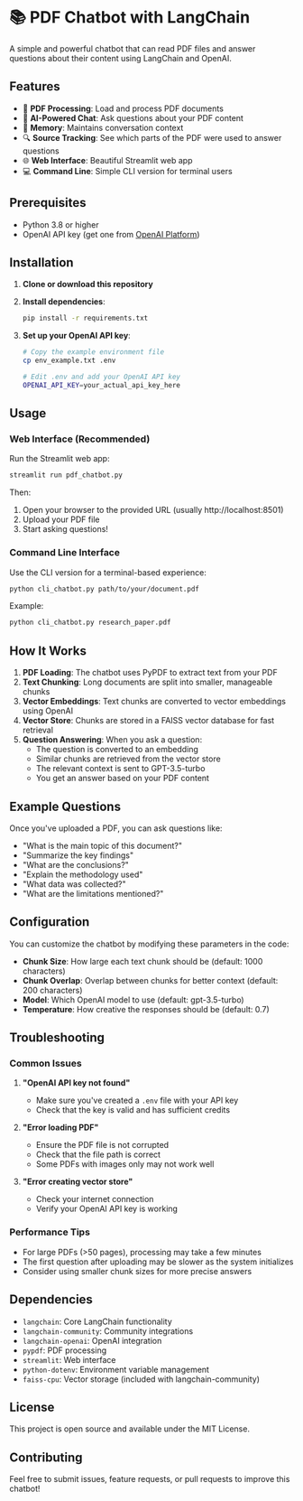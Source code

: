 # 📚 PDF Chatbot with LangChain

A simple and powerful chatbot that can read PDF files and answer questions about their content using LangChain and OpenAI.

## Features

- 📄 **PDF Processing**: Load and process PDF documents
- 🤖 **AI-Powered Chat**: Ask questions about your PDF content
- 💾 **Memory**: Maintains conversation context
- 🔍 **Source Tracking**: See which parts of the PDF were used to answer questions
- 🌐 **Web Interface**: Beautiful Streamlit web app
- 💻 **Command Line**: Simple CLI version for terminal users

## Prerequisites

- Python 3.8 or higher
- OpenAI API key (get one from [OpenAI Platform](https://platform.openai.com/api-keys))

## Installation

1. **Clone or download this repository**

2. **Install dependencies**:
   ```bash
   pip install -r requirements.txt
   ```

3. **Set up your OpenAI API key**:
   ```bash
   # Copy the example environment file
   cp env_example.txt .env
   
   # Edit .env and add your OpenAI API key
   OPENAI_API_KEY=your_actual_api_key_here
   ```

## Usage

### Web Interface (Recommended)

Run the Streamlit web app:

```bash
streamlit run pdf_chatbot.py
```

Then:
1. Open your browser to the provided URL (usually http://localhost:8501)
2. Upload your PDF file
3. Start asking questions!

### Command Line Interface

Use the CLI version for a terminal-based experience:

```bash
python cli_chatbot.py path/to/your/document.pdf
```

Example:
```bash
python cli_chatbot.py research_paper.pdf
```

## How It Works

1. **PDF Loading**: The chatbot uses PyPDF to extract text from your PDF
2. **Text Chunking**: Long documents are split into smaller, manageable chunks
3. **Vector Embeddings**: Text chunks are converted to vector embeddings using OpenAI
4. **Vector Store**: Chunks are stored in a FAISS vector database for fast retrieval
5. **Question Answering**: When you ask a question:
   - The question is converted to an embedding
   - Similar chunks are retrieved from the vector store
   - The relevant context is sent to GPT-3.5-turbo
   - You get an answer based on your PDF content

## Example Questions

Once you've uploaded a PDF, you can ask questions like:

- "What is the main topic of this document?"
- "Summarize the key findings"
- "What are the conclusions?"
- "Explain the methodology used"
- "What data was collected?"
- "What are the limitations mentioned?"

## Configuration

You can customize the chatbot by modifying these parameters in the code:

- **Chunk Size**: How large each text chunk should be (default: 1000 characters)
- **Chunk Overlap**: Overlap between chunks for better context (default: 200 characters)
- **Model**: Which OpenAI model to use (default: gpt-3.5-turbo)
- **Temperature**: How creative the responses should be (default: 0.7)

## Troubleshooting

### Common Issues

1. **"OpenAI API key not found"**
   - Make sure you've created a `.env` file with your API key
   - Check that the key is valid and has sufficient credits

2. **"Error loading PDF"**
   - Ensure the PDF file is not corrupted
   - Check that the file path is correct
   - Some PDFs with images only may not work well

3. **"Error creating vector store"**
   - Check your internet connection
   - Verify your OpenAI API key is working

### Performance Tips

- For large PDFs (>50 pages), processing may take a few minutes
- The first question after uploading may be slower as the system initializes
- Consider using smaller chunk sizes for more precise answers

## Dependencies

- `langchain`: Core LangChain functionality
- `langchain-community`: Community integrations
- `langchain-openai`: OpenAI integration
- `pypdf`: PDF processing
- `streamlit`: Web interface
- `python-dotenv`: Environment variable management
- `faiss-cpu`: Vector storage (included with langchain-community)

## License

This project is open source and available under the MIT License.

## Contributing

Feel free to submit issues, feature requests, or pull requests to improve this chatbot! 